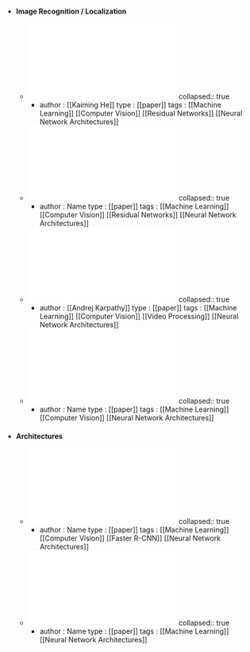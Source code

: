 - #### Image Recognition / Localization
	- ![Deep Residual Learning for Image Recognition.pdf](../assets/Deep_Residual_Learning_for_Image_Recognition_1672624126042_0.pdf)
	  collapsed:: true
		- author : [[Kaiming He]]
		  type : [[paper]]
		  tags : [[Machine Learning]] [[Computer Vision]] [[Residual Networks]] [[Neural Network Architectures]]
	- ![Densely Connected Convolutional Networks.pdf](../assets/Densely_Connected_Convolutional_Networks_1672621209496_0.pdf)
	  collapsed:: true
		- author : Name
		  type : [[paper]]
		  tags : [[Machine Learning]] [[Computer Vision]] [[Residual Networks]] [[Neural Network Architectures]]
	- ![Large-scale Video Classification with Convolutional Neural Networks.pdf](../assets/Large-scale_Video_Classification_with_Convolutional_Neural_Networks_1672624114919_0.pdf)
	  collapsed:: true
		- author : [[Andrej Karpathy]]
		  type : [[paper]]
		  tags : [[Machine Learning]] [[Computer Vision]]  [[Video Processing]]  [[Neural Network Architectures]]
	- ![You Only Look Once Unified, Real-Time Object Detection.pdf](../assets/You_Only_Look_Once_Unified,_Real-Time_Object_Detection_1672624360859_0.pdf)
	  collapsed:: true
		- author : Name
		  type : [[paper]]
		  tags : [[Machine Learning]] [[Computer Vision]] [[Neural Network Architectures]]
- #### Architectures
	- ![Faster R-CNN Towards Real-Time Object Detection with Region Proposal Networks.pdf](../assets/Faster_R-CNN_Towards_Real-Time_Object_Detection_with_Region_Proposal_Networks_1672621217179_0.pdf)
	  collapsed:: true
		- author : Name
		  type : [[paper]]
		  tags : [[Machine Learning]]  [[Computer Vision]]  [[Faster R-CNN]]  [[Neural Network Architectures]]
	- ![Wide Residual Networks.pdf](../assets/Wide_Residual_Networks_1672624355270_0.pdf)
	  collapsed:: true
		- author : Name
		  type : [[paper]]
		  tags : [[Machine Learning]] [[Neural Network Architectures]]